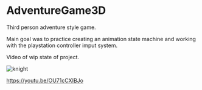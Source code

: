 # AdventureGame3D
Third person adventure style game.

Main goal was to practice creating an animation state machine and working with the playstation controller imput system.

Video of wip state of project.

![knight](https://user-images.githubusercontent.com/13463782/190935082-310829f0-da6b-4dfd-b78b-e9522b3929e8.png)

https://youtu.be/OU71cCXIBJo
